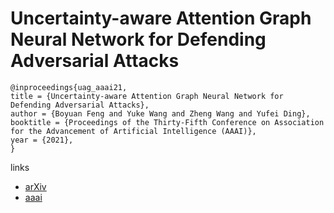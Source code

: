 # Uncertainty-aware Attention Graph Neural Network for Defending Adversarial Attacks

```
@inproceedings{uag_aaai21,
title = {Uncertainty-aware Attention Graph Neural Network for Defending Adversarial Attacks},
author = {Boyuan Feng and Yuke Wang and Zheng Wang and Yufei Ding},
booktitle = {Proceedings of the Thirty-Fifth Conference on Association for the Advancement of Artificial Intelligence (AAAI)},
year = {2021},
}
```

links
- [arXiv](https://arxiv.org/abs/2009.10235)
- [aaai](https://www.aaai.org/AAAI21Papers/AAAI-447.FengB.pdf)
